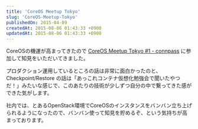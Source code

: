 ```yaml
---
title: 'CoreOS Meetup Tokyo'
slug: 'CoreOS-Meetup-Tokyo'
publishedOn: 2015-04-09
createdAt: 2015-08-06 01:43:33 +0900
updatedAt: 2015-08-06 01:43:33 +0900
---
```

CoreOSの機運が高まってきたので [CoreOS Meetup Tokyo #1 - connpass](https://coreos-meetup-tokyo.connpass.com/event/12596/) に参加して知見をいただいてきました。

プロダクション運用しているところの話は非常に面白かったのと、Checkpoint/Restore の話は「あっこれコンテナ仮想化勉強会で聞いたやつだ！」みたいな感じで、このあたりの技術が少しずつ自分の中で繋ってきた感ができた気がします。

社内では、とあるOpenStack環境でCoreOSのインスタンスをバンバン立ち上げられるようになったので、バンバン使って知見を貯めるぞ、という気持ちが高まっております。
